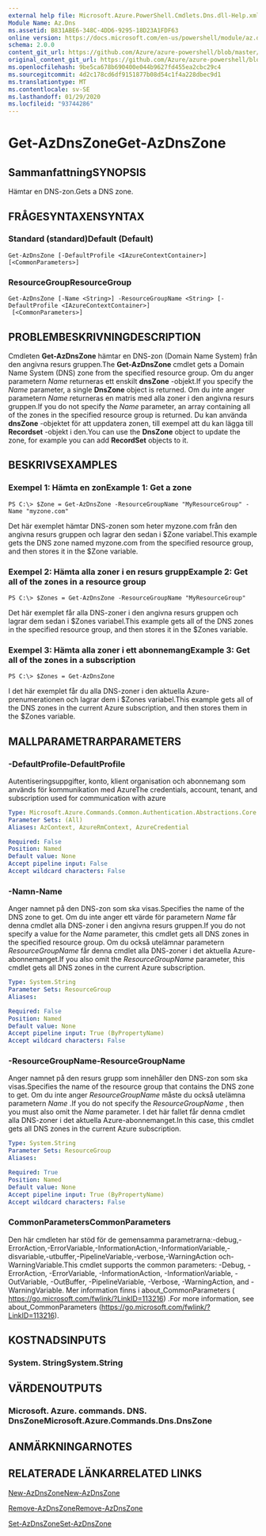 ```yaml
---
external help file: Microsoft.Azure.PowerShell.Cmdlets.Dns.dll-Help.xml
Module Name: Az.Dns
ms.assetid: B831ABE6-348C-4DD6-9295-18D23A1FDF63
online version: https://docs.microsoft.com/en-us/powershell/module/az.dns/get-azdnszone
schema: 2.0.0
content_git_url: https://github.com/Azure/azure-powershell/blob/master/src/Dns/Dns/help/Get-AzDnsZone.md
original_content_git_url: https://github.com/Azure/azure-powershell/blob/master/src/Dns/Dns/help/Get-AzDnsZone.md
ms.openlocfilehash: 9be5ca678b690400e044b9627fd455ea2cbc29c4
ms.sourcegitcommit: 4d2c178cd6df9151877b08d54c1f4a228dbec9d1
ms.translationtype: MT
ms.contentlocale: sv-SE
ms.lasthandoff: 01/29/2020
ms.locfileid: "93744286"
---
```

# <span data-ttu-id="0f1cb-101">Get-AzDnsZone</span><span class="sxs-lookup"><span data-stu-id="0f1cb-101">Get-AzDnsZone</span></span>

## <span data-ttu-id="0f1cb-102">Sammanfattning</span><span class="sxs-lookup"><span data-stu-id="0f1cb-102">SYNOPSIS</span></span>
<span data-ttu-id="0f1cb-103">Hämtar en DNS-zon.</span><span class="sxs-lookup"><span data-stu-id="0f1cb-103">Gets a DNS zone.</span></span>

## <span data-ttu-id="0f1cb-104">FRÅGESYNTAXEN</span><span class="sxs-lookup"><span data-stu-id="0f1cb-104">SYNTAX</span></span>

### <span data-ttu-id="0f1cb-105">Standard (standard)</span><span class="sxs-lookup"><span data-stu-id="0f1cb-105">Default (Default)</span></span>
```
Get-AzDnsZone [-DefaultProfile <IAzureContextContainer>] [<CommonParameters>]
```

### <span data-ttu-id="0f1cb-106">ResourceGroup</span><span class="sxs-lookup"><span data-stu-id="0f1cb-106">ResourceGroup</span></span>
```
Get-AzDnsZone [-Name <String>] -ResourceGroupName <String> [-DefaultProfile <IAzureContextContainer>]
 [<CommonParameters>]
```

## <span data-ttu-id="0f1cb-107">PROBLEMBESKRIVNING</span><span class="sxs-lookup"><span data-stu-id="0f1cb-107">DESCRIPTION</span></span>
<span data-ttu-id="0f1cb-108">Cmdleten **Get-AzDnsZone** hämtar en DNS-zon (Domain Name System) från den angivna resurs gruppen.</span><span class="sxs-lookup"><span data-stu-id="0f1cb-108">The **Get-AzDnsZone** cmdlet gets a Domain Name System (DNS) zone from the specified resource group.</span></span>
<span data-ttu-id="0f1cb-109">Om du anger parametern *Name* returneras ett enskilt **dnsZone** -objekt.</span><span class="sxs-lookup"><span data-stu-id="0f1cb-109">If you specify the *Name* parameter, a single **DnsZone** object is returned.</span></span>
<span data-ttu-id="0f1cb-110">Om du inte anger parametern *Name* returneras en matris med alla zoner i den angivna resurs gruppen.</span><span class="sxs-lookup"><span data-stu-id="0f1cb-110">If you do not specify the *Name* parameter, an array containing all of the zones in the specified resource group is returned.</span></span>
<span data-ttu-id="0f1cb-111">Du kan använda **dnsZone** -objektet för att uppdatera zonen, till exempel att du kan lägga till **Recordset** -objekt i den.</span><span class="sxs-lookup"><span data-stu-id="0f1cb-111">You can use the **DnsZone** object to update the zone, for example you can add **RecordSet** objects to it.</span></span>

## <span data-ttu-id="0f1cb-112">BESKRIVS</span><span class="sxs-lookup"><span data-stu-id="0f1cb-112">EXAMPLES</span></span>

### <span data-ttu-id="0f1cb-113">Exempel 1: Hämta en zon</span><span class="sxs-lookup"><span data-stu-id="0f1cb-113">Example 1: Get a zone</span></span>
```
PS C:\> $Zone = Get-AzDnsZone -ResourceGroupName "MyResourceGroup" -Name "myzone.com"
```

<span data-ttu-id="0f1cb-114">Det här exemplet hämtar DNS-zonen som heter myzone.com från den angivna resurs gruppen och lagrar den sedan i $Zone variabel.</span><span class="sxs-lookup"><span data-stu-id="0f1cb-114">This example gets the DNS zone named myzone.com from the specified resource group, and then stores it in the $Zone variable.</span></span>

### <span data-ttu-id="0f1cb-115">Exempel 2: Hämta alla zoner i en resurs grupp</span><span class="sxs-lookup"><span data-stu-id="0f1cb-115">Example 2: Get all of the zones in a resource group</span></span>
```
PS C:\> $Zones = Get-AzDnsZone -ResourceGroupName "MyResourceGroup"
```

<span data-ttu-id="0f1cb-116">Det här exemplet får alla DNS-zoner i den angivna resurs gruppen och lagrar dem sedan i $Zones variabel.</span><span class="sxs-lookup"><span data-stu-id="0f1cb-116">This example gets all of the DNS zones in the specified resource group, and then stores it in the $Zones variable.</span></span>

### <span data-ttu-id="0f1cb-117">Exempel 3: Hämta alla zoner i ett abonnemang</span><span class="sxs-lookup"><span data-stu-id="0f1cb-117">Example 3: Get all of the zones in a subscription</span></span>
```
PS C:\> $Zones = Get-AzDnsZone
```

<span data-ttu-id="0f1cb-118">I det här exemplet får du alla DNS-zoner i den aktuella Azure-prenumerationen och lagrar dem i $Zones variabel.</span><span class="sxs-lookup"><span data-stu-id="0f1cb-118">This example gets all of the DNS zones in the current Azure subscription, and then stores them in the $Zones variable.</span></span>

## <span data-ttu-id="0f1cb-119">MALLPARAMETRAR</span><span class="sxs-lookup"><span data-stu-id="0f1cb-119">PARAMETERS</span></span>

### <span data-ttu-id="0f1cb-120">-DefaultProfile</span><span class="sxs-lookup"><span data-stu-id="0f1cb-120">-DefaultProfile</span></span>
<span data-ttu-id="0f1cb-121">Autentiseringsuppgifter, konto, klient organisation och abonnemang som används för kommunikation med Azure</span><span class="sxs-lookup"><span data-stu-id="0f1cb-121">The credentials, account, tenant, and subscription used for communication with azure</span></span>

```yaml
Type: Microsoft.Azure.Commands.Common.Authentication.Abstractions.Core.IAzureContextContainer
Parameter Sets: (All)
Aliases: AzContext, AzureRmContext, AzureCredential

Required: False
Position: Named
Default value: None
Accept pipeline input: False
Accept wildcard characters: False
```

### <span data-ttu-id="0f1cb-122">-Namn</span><span class="sxs-lookup"><span data-stu-id="0f1cb-122">-Name</span></span>
<span data-ttu-id="0f1cb-123">Anger namnet på den DNS-zon som ska visas.</span><span class="sxs-lookup"><span data-stu-id="0f1cb-123">Specifies the name of the DNS zone to get.</span></span>
<span data-ttu-id="0f1cb-124">Om du inte anger ett värde för parametern *Name* får denna cmdlet alla DNS-zoner i den angivna resurs gruppen.</span><span class="sxs-lookup"><span data-stu-id="0f1cb-124">If you do not specify a value for the *Name* parameter, this cmdlet gets all DNS zones in the specified resource group.</span></span>
<span data-ttu-id="0f1cb-125">Om du också utelämnar parametern *ResourceGroupName* får denna cmdlet alla DNS-zoner i det aktuella Azure-abonnemanget.</span><span class="sxs-lookup"><span data-stu-id="0f1cb-125">If you also omit the *ResourceGroupName* parameter, this cmdlet gets all DNS zones in the current Azure subscription.</span></span>

```yaml
Type: System.String
Parameter Sets: ResourceGroup
Aliases:

Required: False
Position: Named
Default value: None
Accept pipeline input: True (ByPropertyName)
Accept wildcard characters: False
```

### <span data-ttu-id="0f1cb-126">-ResourceGroupName</span><span class="sxs-lookup"><span data-stu-id="0f1cb-126">-ResourceGroupName</span></span>
<span data-ttu-id="0f1cb-127">Anger namnet på den resurs grupp som innehåller den DNS-zon som ska visas.</span><span class="sxs-lookup"><span data-stu-id="0f1cb-127">Specifies the name of the resource group that contains the DNS zone to get.</span></span>
<span data-ttu-id="0f1cb-128">Om du inte anger *ResourceGroupName* måste du också utelämna parametern *Name* .</span><span class="sxs-lookup"><span data-stu-id="0f1cb-128">If you do not specify the *ResourceGroupName* , then you must also omit the *Name* parameter.</span></span>
<span data-ttu-id="0f1cb-129">I det här fallet får denna cmdlet alla DNS-zoner i det aktuella Azure-abonnemanget.</span><span class="sxs-lookup"><span data-stu-id="0f1cb-129">In this case, this cmdlet gets all DNS zones in the current Azure subscription.</span></span>

```yaml
Type: System.String
Parameter Sets: ResourceGroup
Aliases:

Required: True
Position: Named
Default value: None
Accept pipeline input: True (ByPropertyName)
Accept wildcard characters: False
```

### <span data-ttu-id="0f1cb-130">CommonParameters</span><span class="sxs-lookup"><span data-stu-id="0f1cb-130">CommonParameters</span></span>
<span data-ttu-id="0f1cb-131">Den här cmdleten har stöd för de gemensamma parametrarna:-debug,-ErrorAction,-ErrorVariable,-InformationAction,-InformationVariable,-disvariable,-utbuffer,-PipelineVariable,-verbose,-WarningAction och-WarningVariable.</span><span class="sxs-lookup"><span data-stu-id="0f1cb-131">This cmdlet supports the common parameters: -Debug, -ErrorAction, -ErrorVariable, -InformationAction, -InformationVariable, -OutVariable, -OutBuffer, -PipelineVariable, -Verbose, -WarningAction, and -WarningVariable.</span></span> <span data-ttu-id="0f1cb-132">Mer information finns i about_CommonParameters ( https://go.microsoft.com/fwlink/?LinkID=113216) .</span><span class="sxs-lookup"><span data-stu-id="0f1cb-132">For more information, see about_CommonParameters (https://go.microsoft.com/fwlink/?LinkID=113216).</span></span>

## <span data-ttu-id="0f1cb-133">KOSTNADS</span><span class="sxs-lookup"><span data-stu-id="0f1cb-133">INPUTS</span></span>

### <span data-ttu-id="0f1cb-134">System. String</span><span class="sxs-lookup"><span data-stu-id="0f1cb-134">System.String</span></span>

## <span data-ttu-id="0f1cb-135">VÄRDEN</span><span class="sxs-lookup"><span data-stu-id="0f1cb-135">OUTPUTS</span></span>

### <span data-ttu-id="0f1cb-136">Microsoft. Azure. commands. DNS. DnsZone</span><span class="sxs-lookup"><span data-stu-id="0f1cb-136">Microsoft.Azure.Commands.Dns.DnsZone</span></span>

## <span data-ttu-id="0f1cb-137">ANMÄRKNINGAR</span><span class="sxs-lookup"><span data-stu-id="0f1cb-137">NOTES</span></span>

## <span data-ttu-id="0f1cb-138">RELATERADE LÄNKAR</span><span class="sxs-lookup"><span data-stu-id="0f1cb-138">RELATED LINKS</span></span>

[<span data-ttu-id="0f1cb-139">New-AzDnsZone</span><span class="sxs-lookup"><span data-stu-id="0f1cb-139">New-AzDnsZone</span></span>](./New-AzDnsZone.md)

[<span data-ttu-id="0f1cb-140">Remove-AzDnsZone</span><span class="sxs-lookup"><span data-stu-id="0f1cb-140">Remove-AzDnsZone</span></span>](./Remove-AzDnsZone.md)

[<span data-ttu-id="0f1cb-141">Set-AzDnsZone</span><span class="sxs-lookup"><span data-stu-id="0f1cb-141">Set-AzDnsZone</span></span>](./Set-AzDnsZone.md)
